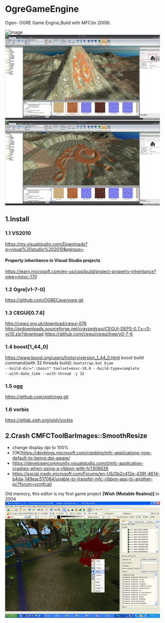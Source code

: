# OgreGameEngine
Ogen- OGRE Game Engine,Build with MFC(in 2009).

![Image](OgenEditor.png)
![Image](OgenEditor2.png)
![Image](OgenEditor3.png)

## 1.Install
### 1.1 VS2010
https://my.visualstudio.com/Downloads?q=visual%20studio%202010&pgroup=

#### Property inheritance in Visual Studio projects
https://learn.microsoft.com/en-us/cpp/build/project-property-inheritance?view=msvc-170

### 1.2 Ogre[v1-7-0]
  https://github.com/OGRECave/ogre.git

### 1.3 CEGUI[0.7.6]
http://cegui.org.uk/download/cegui-076
http://prdownloads.sourceforge.net/crayzedsgui/CEGUI-DEPS-0.7.x-r3-vc10.zip?download
https://github.com/cegui/cegui/tree/v0-7-6

### 1.4 boost[1_44_0]
https://www.boost.org/users/history/version_1_44_0.html
boost build command(with 32 threads build):
<code>bootstrap.bat
bjam --build-dir=".\boost" toolset=msvc-10.0 --build-type=complete --with-date_time --with-thread -j 32</code>

### 1.5 ogg
https://github.com/xiph/ogg.git

### 1.6 vorbis
https://gitlab.xiph.org/xiph/vorbis

## 2.Crash CMFCToolBarImages::SmoothResize
* change display dpi to 100%
* [OK]https://devblogs.microsoft.com/cppblog/mfc-applications-now-default-to-being-dpi-aware/
* https://developercommunity.visualstudio.com/t/mfc-application-crashes-when-using-a-ribbon-with-h/1306626
* https://social.msdn.microsoft.com/Forums/en-US/0b2c412e-439f-4614-b4da-149eac517064/unable-to-transfer-mfc-ribbon-app-to-another-pc?forum=vcmfcatl


Old memory, this editor is my first game project **[Wish (Mutable Realms)]** in 2004
![Image](ProjectWishWorldEditor2004.JPG)
